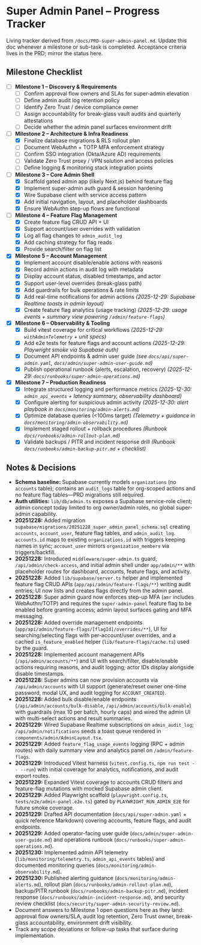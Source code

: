 # Super Admin Panel – Progress Tracker

Living tracker derived from `/docs/PRD-super-admin-panel.md`. Update this doc whenever a milestone or sub-task is completed. Acceptance criteria lives in the PRD; mirror the status here.

## Milestone Checklist

- [ ] **Milestone 1 – Discovery & Requirements**
  - [ ] Confirm approval flow owners and SLAs for super-admin elevation
  - [ ] Define admin audit log retention policy
  - [ ] Identify Zero Trust / device compliance owner
  - [ ] Assign accountability for break-glass vault audits and quarterly attestations
  - [ ] Decide whether the admin panel surfaces environment drift
- [ ] **Milestone 2 – Architecture & Infra Readiness**
  - [x] Finalize database migrations & RLS rollout plan
  - [ ] Document WebAuthn + TOTP MFA enforcement strategy
  - [ ] Confirm SSO integration (Okta/Azure AD) requirements
  - [ ] Validate Zero Trust proxy / VPN solution and access policies
  - [ ] Define logging & monitoring stack integration points
- [ ] **Milestone 3 – Core Admin Shell**
  - [x] Scaffold gated admin app (likely Next.js) behind feature flag
  - [x] Implement super-admin auth guard & session hardening
  - [x] Wire Supabase client with service access pattern
  - [x] Add initial navigation, layout, and placeholder dashboards
  - [x] Ensure WebAuthn step-up flows are functional
- [ ] **Milestone 4 – Feature Flag Management**
  - [x] Create feature flag CRUD API + UI
  - [x] Support account/user overrides with validation
  - [x] Log all flag changes to `admin_audit_log`
  - [x] Add caching strategy for flag reads
  - [x] Provide search/filter on flag list
- [x] **Milestone 5 – Account Management**
  - [x] Implement account disable/enable actions with reasons
  - [x] Record admin actions in audit log with metadata
  - [x] Display account status, disabled timestamps, and actor
  - [x] Support user-level overrides (break-glass path)
  - [x] Add guardrails for bulk operations & rate limits
  - [x] Add real-time notifications for admin actions _(2025-12-29: Supabase Realtime toasts in admin layout)_
  - [x] Create feature flag analytics (usage tracking) _(2025-12-29: usage events + summary view powering `/admin/feature-flags`)_
- [x] **Milestone 6 – Observability & Tooling**
  - [x] Build vitest coverage for critical workflows _(2025-12-29: `withAdminTelemetry` + unit specs)_
  - [x] Add e2e tests for feature flags and account actions _(2025-12-29: Playwright smoke via Supabase auth)_
  - [x] Document API endpoints & admin user guide _(see `docs/api/super-admin.yaml`, `docs/admin/super-admin-user-guide.md`)_
  - [x] Publish operational runbook (alerts, escalation, recovery) _(2025-12-29: `docs/runbooks/super-admin-operations.md`)_
- [x] **Milestone 7 – Production Readiness**
  - [x] Integrate structured logging and performance metrics _(2025-12-30: `admin_api_events` + latency summary, observability dashboard)_
  - [x] Configure alerting for suspicious admin activity _(2025-12-30: alert playbook in `docs/monitoring/admin-alerts.md`)_
  - [x] Optimize database queries (<100ms target) _(Telemetry + guidance in `docs/monitoring/admin-observability.md`)_
  - [x] Implement staged rollout + rollback procedures _(Runbook `docs/runbooks/admin-rollout-plan.md`)_
  - [x] Validate backups / PITR and incident response drill _(Runbook `docs/runbooks/admin-backup-pitr.md` + checklist)_

## Notes & Decisions

- **Schema baseline:** Supabase currently models `organizations` (no `accounts` table); contains an `audit_logs` table for org-scoped actions and no feature flag tables—PRD migrations still required.
- **Auth utilities:** `lib/db/admin.ts` exposes a Supabase service-role client; admin concept today limited to org owner/admin roles, no global super-admin capability.
- **20251228:** Added migration `supabase/migrations/20251228_super_admin_panel_schema.sql` creating `accounts`, `account_user`, feature flag tables, and `admin_audit_log`. `accounts.id` maps to existing `organizations.id` with triggers keeping names in sync; `account_user` mirrors `organization_members` via triggers/backfill.
- **20251228:** Introduced `middleware/super-admin.ts` guard, `/api/admin/check-access`, and initial admin shell under `app/admin/**` with placeholder routes for dashboard, accounts, feature flags, and activity.
- **20251228:** Added `lib/supabase/server.ts` helper and implemented feature flag CRUD APIs (`app/api/admin/feature-flags/**`) writing audit entries; UI now lists and creates flags directly from the admin panel.
- **20251228:** Super admin guard now enforces step-up MFA (`amr` includes WebAuthn/TOTP) and requires the `super-admin-panel` feature flag to be enabled before granting access; admin layout surfaces gating and MFA messaging.
- **20251228:** Added override management endpoints (`app/api/admin/feature-flags/[flagId]/overrides/**`), UI for searching/selecting flags with per-account/user overrides, and a cached `is_feature_enabled` helper (`lib/feature-flags/cache.ts`) used by the guard.
- **20251228:** Implemented account management APIs (`/api/admin/accounts/**`) and UI with search/filter, disable/enable actions requiring reasons, and audit logging; actor IDs display alongside disable timestamps.
- **20251228:** Super admins can now provision accounts via `/api/admin/accounts` with UI support (generate/reset owner one-time password, modal UX, and audit logging for `ACCOUNT_CREATED`).
- **20251228:** Added bulk disable/enable endpoints (`/api/admin/accounts/bulk-disable`, `/api/admin/accounts/bulk-enable`) with guardrails (max 10 per batch, hourly caps) and wired the admin UI with multi-select actions and result summaries.
- **20251229:** Wired Supabase Realtime subscriptions on `admin_audit_log`; `/api/admin/notifications` seeds a toast queue rendered in `components/admin/AdminLayout.tsx`.
- **20251229:** Added `feature_flag_usage_events` logging (RPC + admin routes) with daily summary view and analytics panel on `/admin/feature-flags`.
- **20251229:** Introduced Vitest harness (`vitest.config.ts`, `npm run test -- --run`) with initial coverage for analytics, notifications, and audit export routes.
- **20251229:** Expanded Vitest coverage to accounts CRUD filters and feature-flag mutations with mocked Supabase admin client.
- **20251229:** Added Playwright scaffold (`playwright.config.ts`, `tests/e2e/admin-panel.e2e.ts`) gated by `PLAYWRIGHT_RUN_ADMIN_E2E` for future smoke coverage.
- **20251229:** Drafted API documentation (`docs/api/super-admin.yaml` + quick reference Markdown) covering accounts, feature flags, and audit endpoints.
- **20251229:** Added operator-facing user guide (`docs/admin/super-admin-user-guide.md`) and operations runbook (`docs/runbooks/super-admin-operations.md`).
- **20251230:** Implemented admin API telemetry (`lib/monitoring/telemetry.ts`, `admin_api_events` tables) and documented monitoring queries (`docs/monitoring/admin-observability.md`).
- **20251230:** Published alerting guidance (`docs/monitoring/admin-alerts.md`), rollout plan (`docs/runbooks/admin-rollout-plan.md`), backup/PITR runbook (`docs/runbooks/admin-backup-pitr.md`), incident response (`docs/runbooks/admin-incident-response.md`), and security review checklist (`docs/security/super-admin-security-review.md`).
- Document answers to Milestone 1 open questions here as they land: approval flow owners/SLA, audit log retention, Zero Trust owner, break-glass accountability, environment drift visibility.
- Track any scope deviations or follow-up tasks that surface during implementation.

